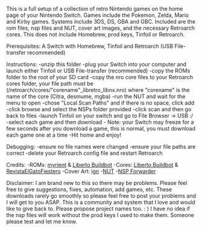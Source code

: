 This is a full setup of a collection of retro Nintendo games on the home page of your Nintendo Switch. Games include the Pokemon, Zelda, Mario and Kirby games. Systems include 3DS, DS, GBA and GBC. Included are the rom files, nsp files and NUT, cover art images, and the necessary Retroarch cores. This does not include Homebrew, prod keys, Tinfoil or Retroarch. 

Prerequisites: A Switch with Homebrew, Tinfoil and Retroarch (USB File-transfer recommended)

Instructions:
	-unzip this folder
 	-plug your Switch into your computer and launch either Tinfoil or USB File-transfer (recommended)
	-copy the ROMs folder to the root of your SD card
	-copy the nro core files to your Retroarch cores folder, your file path must be (/retroarch/cores/"corename"_libretro_libnx.nro) where "corename" is the name of the core (Citra, desmume, mgba)
	-run the NUT and wait for the menu to open
	-chose "Local Scan Paths" and if there is no space, click add
	-click browse and select the NSPs folder provided
	-click scan and then go back to files
	-launch Tinfoil on your switch and go to File Browser -> USB :/
	-select each game and then download - Note: your Switch may freeze for a few seconds after you download a game, this is normal, you must download each game one at a time
	-Hit home and enjoy!

Debugging:
	-ensure no file names were changed
	-ensure your file paths are correct
	-delete your Retroarch config file and restart Retroarch

Credits:
	-ROMs: [myrient](https://myrient.erista.me) & [Liberto Buildbot](https://buildbot.libretro.com)
	-Cores: [Liberto Buildbot](https://buildbot.libretro.com) & [RevistaElGatoFiestero](https://youtube.com/@RevistaElGatoFiestero)
	-Cover Art: [ign](https://ign.com)
	-[NUT](https://github.com/blawar/nut)
	-[NSP Forwarder](https://nsp-forwarder.n8.io)

Disclaimer: 
I am brand new to this so there may be problems. Please feel free to give suggestions, fixes, automation, add games, etc. These downloads rarely go smoothly so please feel free to post your problems and I will get to you ASAP. This is a community and system that I love and would like to give back to.
Please propose project names too.    : )
I have no idea if the nsp files will work without the prod keys I used to make them. Someone please test and let me know.
